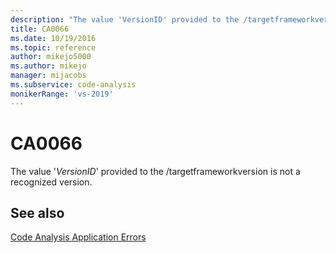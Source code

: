 ```yaml
---
description: "The value 'VersionID' provided to the /targetframeworkversion is not a recognized version."
title: CA0066
ms.date: 10/19/2016
ms.topic: reference
author: mikejo5000
ms.author: mikejo
manager: mijacobs
ms.subservice: code-analysis
monikerRange: 'vs-2019'
---
```

# CA0066

The value '*VersionID*' provided to the /targetframeworkversion is not a recognized version.

## See also
[Code Analysis Application Errors](../code-quality/code-analysis-application-errors.md)
